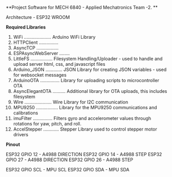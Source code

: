 **Project Software for MECH 6840 - Applied Mechatronics Team -2.
**

Architecture - ESP32 WROOM


**Required Libraries**
1. WiFi ..................... Arduino WiFi Library
2. HTTPClient ............... 
3. AsyncTCP .................
4. ESPAsyncWebServer ........ 
5. LittleFS ................. Filesystem Handling/Uploader - used to handle and upload server html, css, and javascript files
6. Arduino_JSON ............. JSON Library for creating JSON variables - used for websocket messages
7. ArduinoOTA ............... Library for uploading scripts to microcontroller OTA
8. AsyncElegantOTA .......... Additional library for OTA uploads, this includes filesystem
9. Wire ..................... Wire Library for I2C communication
10. MPU9250 ................. Library for the MPU9250 communications and calibrations
11. imuFilter ............... Filters gyro and accelerometer values through rotations for yaw, pitch, and roll.
12. AccelStepper ............ Stepper Library used to control stepper motor drivers

**Pinout**

ESP32 GPIO 12 - A4988 DIRECTION
ESP32 GPIO 14 - A4988 STEP
ESP32 GPIO 27 - A4988 DIRECTION
ESP32 GPIO 26 - A4988 STEP

ESP32 GPIO SCL - MPU SCL
ESP32 GPIO SDA - MPU SDA


